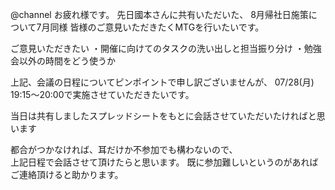 @channel
お疲れ様です。
先日國本さんに共有いただいた、
8月帰社日施策について7月同様
皆様のご意見いただきたくMTGを行いたいです。

ご意見いただきたい
・開催に向けてのタスクの洗い出しと担当振り分け
・勉強会以外の時間をどう使うか

上記、会議の日程についてピンポイントで申し訳ございませんが、
07/28(月) 19:15～20:00で実施させていただきたいです。


当日は共有しましたスプレッドシートをもとに会話させていただいたければと思います

都合がつかなければ、耳だけか不参加でも構わないので、  
上記日程で会話させて頂けたらと思います。
既に参加難しいというのがあればご連絡頂けると助かります。